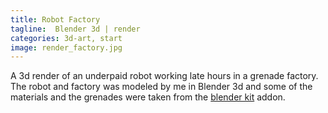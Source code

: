 ```yaml
---
title: Robot Factory
tagline:  Blender 3d | render
categories: 3d-art, start
image: render_factory.jpg
---
```


A 3d render of an underpaid robot working late hours in a grenade factory. The robot and factory was modeled by me in Blender 3d and some of the materials and the grenades were taken from the [blender kit](https://www.blenderkit.com/) addon.
